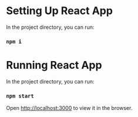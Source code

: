 # Setting Up React App

In the project directory, you can run:

### `npm i`

# Running React App

In the project directory, you can run:

### `npm start`

Open [http://localhost:3000](http://localhost:3000) to view it in the browser.

